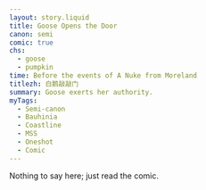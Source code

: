 ```yaml
---
layout: story.liquid
title: Goose Opens the Door
canon: semi
comic: true
chs:
  - goose
  - pumpkin
time: Before the events of A Nuke from Moreland
titlezh: 白鹅敲敲门
summary: Goose exerts her authority.
myTags:
  - Semi-canon
  - Bauhinia
  - Coastline
  - MSS
  - Oneshot
  - Comic
---
```


Nothing to say here; just read the comic.
